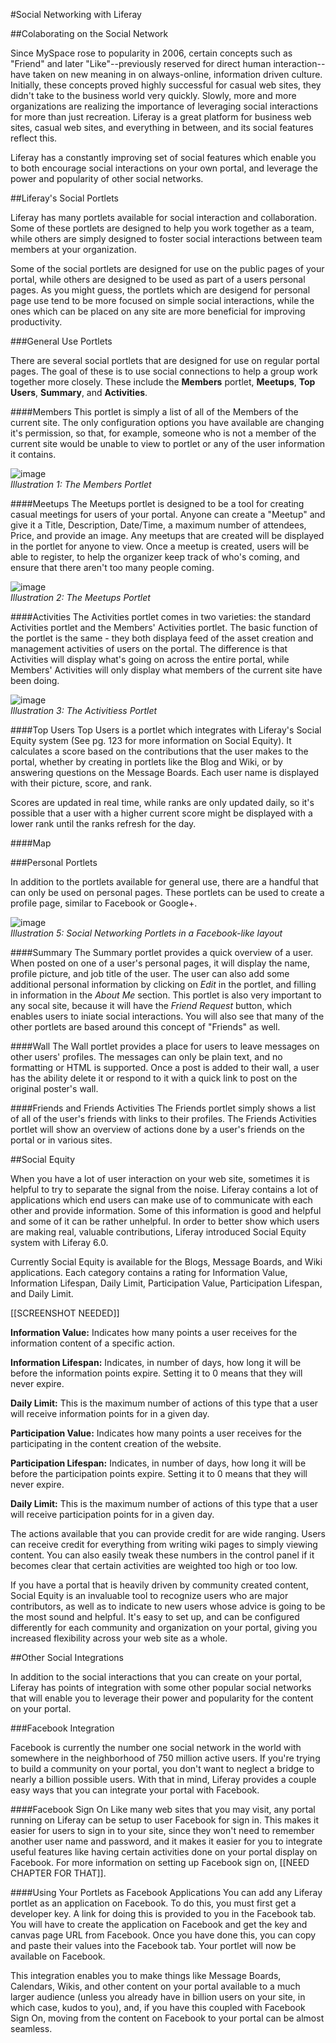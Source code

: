 #Social Networking with Liferay

##Colaborating on the Social Network

Since MySpace rose to popularity in 2006, certain concepts such as "Friend" and later "Like"--previously reserved for direct human interaction--have taken on new meaning in on always-online, information driven culture. Initially, these concepts proved highly successful for casual web sites, they didn't take to the business world very quickly. Slowly, more and more organizations are realizing the importance of leveraging social interactions for more than just recreation. Liferay is a great platform for business web sites, casual web sites, and everything in between, and its social features reflect this. 

Liferay has a constantly improving set of social features which enable you to both encourage social interactions on your own portal, and leverage the power and popularity of other social networks.

##Liferay's Social Portlets
	
Liferay has many portlets available for social interaction and collaboration. Some of these portlets are designed to help you work together as a team, while others are simply designed to foster social interactions between team members at your organization.

Some of the social portlets are designed for use on the public pages of your portal, while others are designed to be used as part of a users personal pages. As you might guess, the portlets which are desigend for personal page use tend to be more focused on simple social interactions, while the ones which can be placed on any site are more beneficial for improving productivity. 

###General Use Portlets

There are several social portlets that are designed for use on regular portal pages. The goal of these is to use social connections to help a group work together more closely. These include the **Members** portlet, **Meetups**, **Top Users**, **Summary**, and **Activities**.


####Members
This portlet is simply a list of all of the Members of the current site. The only configuration options you have available are changing it's permission, so that, for example, someone who is not a member of the current site would be unable to view to portlet or any of the user information it contains.

![image](../../images/XX-social-networking-members-portlet.png)\
*Illustration 1: The Members Portlet*

####Meetups
The Meetups portlet is designed to be a tool for creating casual meetings for users of your portal. Anyone can create a "Meetup" and give it a Title, Description, Date/Time, a maximum number of attendees, Price, and provide an image. Any meetups that are created will be displayed in the portlet for anyone to view. Once a meetup is created, users will be able to register, to help the organizer keep track of who's coming, and ensure that there aren't too many people coming.

![image](../../images/XX-social-networking-meetups.png)\
*Illustration 2: The Meetups Portlet*

####Activities
The Activities portlet comes in two varieties: the standard Activities portlet and the Members' Activities portlet. The basic function of the portlet is the same - they both displaya feed of the asset creation and management activities of users on the portal. The difference is that Activities will display what's going on across the entire portal, while Members' Activities will only display what members of the current site have been doing.

![image](../../images/XX-social-networking-activities.png)\
*Illustration 3: The Activitiess Portlet*

####Top Users
Top Users is a portlet which integrates with Liferay's Social Equity system (See pg. 123 for more information on Social Equity). It calculates a score based on the contributions that the user makes to the portal, whether by creating in portlets like the Blog and Wiki, or by answering questions on the Message Boards. Each user name is displayed with their picture, score, and rank.

Scores are updated in real time, while ranks are only updated daily, so it's possible that a user with a higher current score might be displayed with a lower rank until the ranks refresh for the day. 

####Map



###Personal Portlets

In addition to the portlets available for general use, there are a handful that can only be used on personal pages. These portlets can be used to create a profile page, similar to Facebook or Google+. 

![image](../../images/XX-social-networking-personal-portlets.png)\
*Illustration 5: Social Networking Portlets in a Facebook-like layout*

####Summary
The Summary portlet provides a quick overview of a user. When posted on one of a user's personal pages, it will display the name, profile picture, and job title of the user. The user can also add some additional personal information by clicking on *Edit* in the portlet, and filling in information in the *About Me* section.
This portlet is also very important to any socal site, because it will have the *Friend Request* button, which enables users to iniate social interactions. You will also see that many of the other portlets are based around this concept of "Friends" as well.

####Wall
The Wall portlet provides a place for users to leave messages on other users' profiles. The messages can only be plain text, and no formatting or HTML is supported. Once a post is added to their wall, a user has the ability delete it or respond to it with a quick link to post on the original poster's wall.

####Friends and Friends Activities
The Friends portlet simply shows a list of all of the user's friends with links to their profiles. The Friends Activities portlet will show an overview of actions done by a user's friends on the portal or in various sites.


##Social Equity

When you have a lot of user interaction on your web site, sometimes it is helpful to try to separate the signal from the noise. Liferay contains a lot of applications which end users can make use of to communicate with each other and provide information. Some of this information is good and helpful and some of it can be rather unhelpful. In order to better show which users are making real, valuable contributions, Liferay introduced Social Equity system with Liferay 6.0.

Currently Social Equity is available for the Blogs, Message Boards, and Wiki applications. Each category contains a rating for Information Value, Information Lifespan, Daily Limit, Participation Value, Participation Lifespan, and Daily Limit.

[[SCREENSHOT NEEDED]]

**Information Value:** Indicates how many points a user receives for the information content of a specific action.

**Information Lifespan:** Indicates, in number of days, how long it will be before the information points expire. Setting it to 0 means that they will never expire.

**Daily Limit:** This is the maximum number of actions of this type that a user will receive information points for in a given day.

**Participation Value:** Indicates how many points a user receives for the participating in the content creation of the website.

**Participation Lifespan:** Indicates, in number of days, how long it will be before the participation points expire. Setting it to 0 means that they will never expire.

**Daily Limit:** This is the maximum number of actions of this type that a user will receive participation points for in a given day.

The actions available that you can provide credit for are wide ranging. Users can receive credit for everything from writing wiki pages to simply viewing content. You can also easily tweak these numbers in the control panel if it becomes clear that certain activities are weighted too high or too low.

If you have a portal that is heavily driven by community created content, Social Equity is an invaluable tool to recognize users who are major contributors, as well as to indicate to new users whose advice is going to be the most sound and helpful. It's easy to set up, and can be configured differently for each community and organization on your portal, giving you increased flexibility across your web site as a whole.


##Other Social Integrations

In addition to the social interactions that you can create on your portal, Liferay has points of integration with some other popular social networks that will enable you to leverage their power and popularity for the content on your portal.
	
###Facebook Integration
	
Facebook is currently the number one social network in the world with somewhere in the neighborhood of 750 million active users. If you're trying to build a community on your portal, you don't want to neglect a bridge to nearly a billion possible users. With that in mind, Liferay provides a couple easy ways that you can integrate your portal with Facebook.

####Facebook Sign On
Like many web sites that you may visit, any portal running on Liferay can be setup to user Facebook for sign in. This makes it easier for users to sign in to your site, since they won't need to remember another user name and password, and it makes it easier for you to integrate useful features like having certain activities done on your portal display on Facebook. For more information on setting up Facebook sign on, [[NEED CHAPTER FOR THAT]].

####Using Your Portlets as Facebook Applications
You can add any Liferay portlet as an application on Facebook. To do this, you must first get a developer key. A link for doing this is provided to you in the Facebook tab. You will have to create the application on Facebook and get the key and canvas page URL from Facebook. Once you have done this, you can copy and paste their values into the Facebook tab. Your portlet will now be available on Facebook.

This integration enables you to make things like Message Boards, Calendars, Wikis, and other content on your portal available to a much larger audience (unless you already have in billion users on your site, in which case, kudos to you), and, if you have this coupled with Facebook Sign On, moving from the content on Facebook to your portal can be almost seamless.

